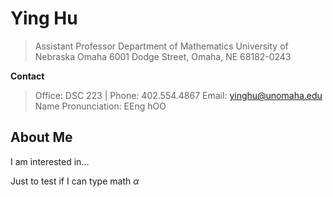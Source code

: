 # Ying Hu

> Assistant Professor 
> Department of Mathematics
> University of Nebraska Omaha 
> 6001 Dodge Street, Omaha, NE 68182-0243

**Contact**
> Office: DSC 223 | Phone: 402.554.4867
> Email: yinghu@unomaha.edu
> Name Pronunciation: EEng hOO

## About Me

I am interested in...

Just to test if I can type math $\alpha$
